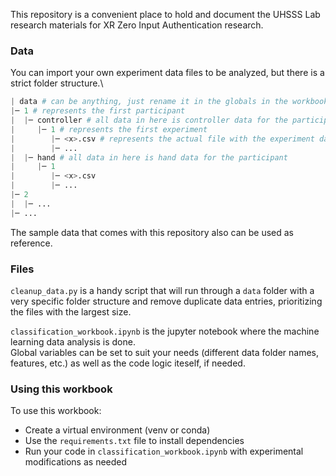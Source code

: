 This repository is a convenient place to hold and document the UHSSS Lab research materials for XR Zero Input Authentication research.

### Data
You can import your own experiment data files to be analyzed, but there is a strict folder structure.\
```python
| data # can be anything, just rename it in the globals in the workbook
|─ 1 # represents the first participant
|  |─ controller # all data in here is controller data for the participant
|     |─ 1 # represents the first experiment 
|        |─ <x>.csv # represents the actual file with the experiment data
|        |─ ...
|  |─ hand # all data in here is hand data for the participant
|     |─ 1
|        |─ <x>.csv
|        |─ ...
|─ 2
|  |─ ...
|─ ...
```
The sample data that comes with this repository also can be used as reference.

### Files
`cleanup_data.py` is a handy script that will run through a `data` folder with a very specific folder structure and
remove duplicate data entries, prioritizing the files with the largest size.

`classification_workbook.ipynb` is the jupyter notebook where the machine learning data analysis is done.\
Global variables can be set to suit your needs (different data folder names, features, etc.) as well as the code logic iteself, if needed.

### Using this workbook
To use this workbook:
- Create a virtual environment (venv or conda)
- Use the `requirements.txt` file to install dependencies
- Run your code in `classification_workbook.ipynb` with experimental modifications as needed
